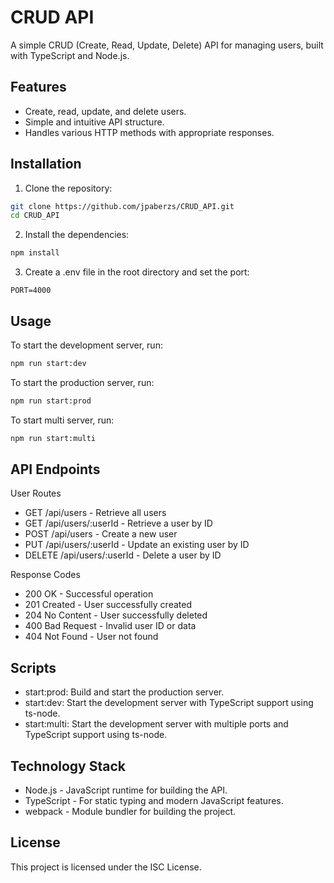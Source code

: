 # CRUD API

A simple CRUD (Create, Read, Update, Delete) API for managing users, built with TypeScript and Node.js.

## Features

- Create, read, update, and delete users.
- Simple and intuitive API structure.
- Handles various HTTP methods with appropriate responses.

## Installation

1. Clone the repository:

```bash
git clone https://github.com/jpaberzs/CRUD_API.git
cd CRUD_API
```

2. Install the dependencies:

```bash
npm install
```

3. Create a .env file in the root directory and set the port:

```plaintext
PORT=4000
```

## Usage

To start the development server, run:

```bash
npm run start:dev
```
To start the production server, run:

```bash
npm run start:prod
```
To start multi server, run:

```bash
npm run start:multi
```

## API Endpoints
User Routes

 - GET /api/users - Retrieve all users
 - GET /api/users/:userId - Retrieve a user by ID
 - POST /api/users - Create a new user
 - PUT /api/users/:userId - Update an existing user by ID
 - DELETE /api/users/:userId - Delete a user by ID

Response Codes

 - 200 OK - Successful operation
 - 201 Created - User successfully created
 - 204 No Content - User successfully deleted
 - 400 Bad Request - Invalid user ID or data
 - 404 Not Found - User not found

## Scripts

 - start:prod: Build and start the production server.
 - start:dev: Start the development server with TypeScript support using ts-node.
 - start:multi: Start the development server with multiple ports and TypeScript support using ts-node.

## Technology Stack

 - Node.js - JavaScript runtime for building the API.
 - TypeScript - For static typing and modern JavaScript features.
 - webpack - Module bundler for building the project.


## License

This project is licensed under the ISC License.

